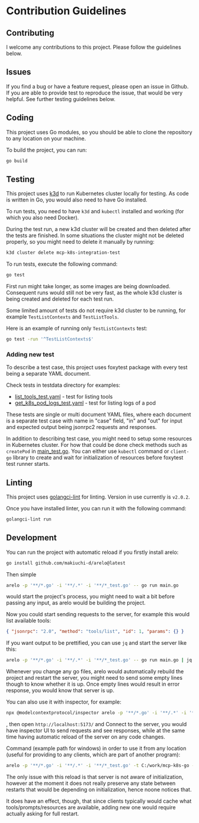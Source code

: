 # Contribution Guidelines

## Contributing

I welcome any contributions to this project. Please follow the guidelines below.

## Issues

If you find a bug or have a feature request, please open an issue in Github. If you are able to provide test to reproduce the issue, that would be very helpful. See further testing guidelines below.

## Coding

This project uses Go modules, so you should be able to clone the repository to any location on your machine.

To build the project, you can run:

```bash
go build
```

## Testing

This project uses [k3d](https://k3d.io/) to run Kubernetes cluster locally for testing.
As code is written in Go, you would also need to have Go installed.

To run tests, you need to have `k3d` and `kubectl` installed and working (for which you also need Docker).

During the test run, a new k3d cluster will be created and then deleted after the tests are finished. In some situations the cluster might not be deleted properly, so you might need to delete it manually by running:

```bash
k3d cluster delete mcp-k8s-integration-test
```

To run tests, execute the following command:

```bash
go test
```

First run might take longer, as some images are being downloaded.
Consequent runs would still not be very fast, as the whole k3d cluster is being created and deleted for each test run.

Some limited amount of tests do not require k3d cluster to be running, for example `TestListContexts` and `TestListTools`.

Here is an example of running only `TestListContexts` test:

```bash
go test -run '^TestListContexts$'
```

### Adding new test

To describe a test case, this project uses foxytest package with every test being a separate YAML document.

Check tests in testdata directory for examples:
- [list_tools_test.yaml](testdata/list_tools_test.yaml) - test for listing tools
- [get_k8s_pod_logs_test.yaml](testdata/with_k3d/get_k8s_pod_logs_test.yaml) - test for listing logs of a pod

These tests are single or multi document YAML files, where each document is a separate test case with name in "case" field, "in" and "out" for input and expected output being jsonrpc2 requests and responses.

In addition to describing test case, you might need to setup some resources in Kubernetes cluster. 
For how that could be done check methods such as `createPod` in [main_test.go](./main_test.go).
You can either use `kubectl` command or `client-go` library to create and wait for initialization of resources before foxytest test runner starts.

## Linting

This project uses [golangci-lint](https://golangci-lint.run/) for linting.
Version in use currently is `v2.0.2`.

Once you have installed linter, you can run it with the following command:

```bash
golangci-lint run
```

## Development

You can run the project with automatic reload if you firstly install arelo:

```bash
go install github.com/makiuchi-d/arelo@latest
```

Then simple 

```bash
arelo -p '**/*.go' -i '**/.*' -i '**/*_test.go' -- go run main.go
```

would start the project's process, you might need to wait a bit before passing any input, as arelo would be building the project.

Now you could start sending requests to the server, for example this would list available tools:

```json
{ "jsonrpc": "2.0", "method": "tools/list", "id": 1, "params": {} }
```

If you want output to be prettified, you can use `jq` and start the server like this:

```bash
arelo -p '**/*.go' -i '**/.*' -i '**/*_test.go' -- go run main.go | jq
```

Whenever you change any go files, arelo would automatically rebuild the project and restart the server, you might need to send some empty lines though to know whether it is up.
Once empty lines would result in error response, you would know that server is up.

You can also use it with inspector, for example:

```bash
npx @modelcontextprotocol/inspector arelo -p '**/*.go' -i '**/.*' -i '**/*_test.go' -- go run main.go 
```

, then open `http://localhost:5173/` and Connect to the server, you would have inspector UI to send requests and see responses, while at the same time having automatic reload of the server on any code changes.

Command (example path for windows) in order to use it from any location (useful for providing to any clients, which are part of another program):

```bash
arelo -p '**/*.go' -i '**/.*' -i '**/*_test.go' -t C:/work/mcp-k8s-go -- go run -C C:/work/mcp-k8s-go main.go
```
<!-- arelo -p '**/*.go' -i '**/.*' -i '**/*_test.go' -t C:/work/mcp-k8s-go -- mcp-stdio-dev C:/work/mcp-k8s-go/dev.log.yaml go run -C C:/work/mcp-k8s-go main.go -->
<!-- mcp-stdio-dev test.yaml mcp-k8s-go -->

The only issue with this reload is that server is not aware of initialization, however at the moment it does not really preserve any state between restarts that would be depending on initialization, hence noone notices that.

It does have an effect, though, that since clients typically would cache what tools/prompts/resources are available, adding new one would require actually asking for full restart.


